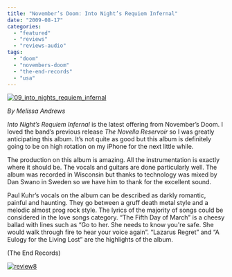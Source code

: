 ```yaml
---
title: "November’s Doom: Into Night’s Requiem Infernal"
date: "2009-08-17"
categories: 
  - "featured"
  - "reviews"
  - "reviews-audio"
tags: 
  - "doom"
  - "novembers-doom"
  - "the-end-records"
  - "usa"
---
```


[![09_into_nights_requiem_infernal](http://www.hellbound.ca/wp-content/uploads/2009/08/09_into_nights_requiem_infernal-300x300.jpg "09_into_nights_requiem_infernal")](http://www.hellbound.ca/wp-content/uploads/2009/08/09_into_nights_requiem_infernal.jpg)

_By Melissa Andrews_

_Into Night’s Requiem Infernal_ is the latest offering from November’s Doom. I loved the band’s previous release _The Novella Reservoir_ so I was greatly anticipating this album. It’s not quite as good but this album is definitely going to be on high rotation on my iPhone for the next little while.

The production on this album is amazing. All the instrumentation is exactly where it should be. The vocals and guitars are done particularly well. The album was recorded in Wisconsin but thanks to technology was mixed by Dan Swano in Sweden so we have him to thank for the excellent sound.

Paul Kuhr’s vocals on the album can be described as darkly romantic, painful and haunting. They go between a gruff death metal style and a melodic almost prog rock style. The lyrics of the majority of songs could be considered in the love songs category. “The Fifth Day of March” is a cheesy ballad with lines such as “Go to her. She needs to know you're safe. She would walk through fire to hear your voice again”. “Lazarus Regret” and “A Eulogy for the Living Lost” are the highlights of the album.

(The End Records)

[![review8](http://www.hellbound.ca/wp-content/uploads/2009/07/review8.png "review8")](http://www.hellbound.ca/wp-content/uploads/2009/07/review8.png)
